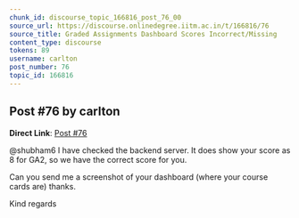 ```yaml
---
chunk_id: discourse_topic_166816_post_76_00
source_url: https://discourse.onlinedegree.iitm.ac.in/t/166816/76
source_title: Graded Assignments Dashboard Scores Incorrect/Missing
content_type: discourse
tokens: 89
username: carlton
post_number: 76
topic_id: 166816
---
```


## Post #76 by carlton

**Direct Link**: [Post #76](https://discourse.onlinedegree.iitm.ac.in/t/166816/76)

@shubham6 I have checked the backend server. It does show your score as 8 for GA2, so we have the correct score for you.

Can you send me a screenshot of your dashboard (where your course cards are) thanks.

Kind regards
